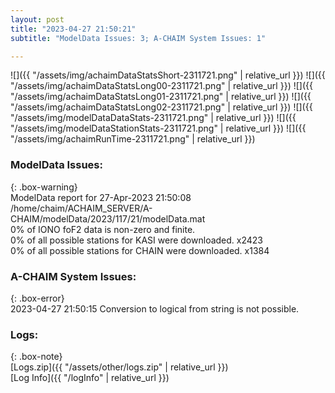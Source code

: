 ```yaml
---
layout: post
title: "2023-04-27 21:50:21"
subtitle: "ModelData Issues: 3; A-CHAIM System Issues: 1"

---
```


![]({{ "/assets/img/achaimDataStatsShort-2311721.png" | relative_url }})
![]({{ "/assets/img/achaimDataStatsLong00-2311721.png" | relative_url }})
![]({{ "/assets/img/achaimDataStatsLong01-2311721.png" | relative_url }})
![]({{ "/assets/img/achaimDataStatsLong02-2311721.png" | relative_url }})
![]({{ "/assets/img/modelDataDataStats-2311721.png" | relative_url }})
![]({{ "/assets/img/modelDataStationStats-2311721.png" | relative_url }})
![]({{ "/assets/img/achaimRunTime-2311721.png" | relative_url }})


### ModelData Issues:  
  
{: .box-warning}  
 ModelData report for 27-Apr-2023 21:50:08   
 /home/chaim/ACHAIM_SERVER/A-CHAIM/modelData/2023/117/21/modelData.mat   
 0% of IONO foF2 data is non-zero and finite.   
 0% of all possible stations for KASI were downloaded. x2423   
 0% of all possible stations for CHAIN were downloaded. x1384   
  
### A-CHAIM System Issues:  
  
{: .box-error}  
2023-04-27 21:50:15 Conversion to logical from string is not possible.  

### Logs:  
  
{: .box-note}  
[Logs.zip]({{ "/assets/other/logs.zip" | relative_url }})  
[Log Info]({{ "/logInfo" | relative_url }})  
